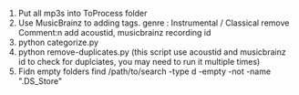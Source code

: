 1. Put all mp3s into ToProcess folder
2. Use MusicBrainz to adding tags.
    genre : Instrumental / Classical
    remove Comment:n
    add acoustid, musicbrainz recording id
3. python categorize.py 
4. python remove-duplicates.py (this script use acoustid and musicbrainz id to check for duplciates, you may need to run it multiple times)
5. Fidn empty folders find /path/to/search -type d -empty -not -name ".DS_Store"
